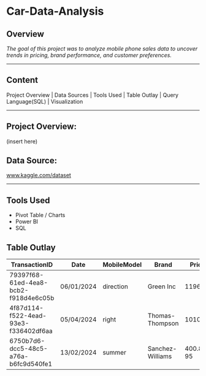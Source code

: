 # Car-Data-Analysis

## Overview
_The goal of this project was to analyze mobile phone sales data to uncover trends in pricing, brand performance, and customer preferences._

---
## Content
Project Overview | Data Sources | Tools Used | Table Outlay | Query Language(SQL) | Visualization

---
## Project Overview:
(insert here)

## Data Source:
www.kaggle.com/dataset

---
## Tools Used
+ Pivot Table / Charts
+ Power BI
+ SQL

## Table Outlay
TransactionID | Date | MobileModel | Brand | Price | UnitsSold | TotalRevenue | CustomerAge | CustomerGender | Location | PaymentMethod
|---|---|----|----|----|----|----|----|---|----|---|
|79397f68-61ed-4ea8-bcb2-f918d4e6c05b |06/01/2024 |direction |Green Inc |1196.95 |85 |28002.8 |32 |Female |Port Erik |Online|
|4f87d114-f522-4ead-93e3-f336402df6aa |05/04/2024 |right |Thomas-Thompson |1010.34 |64 |2378.82 |55 |Female |East |Linda |Credit Card|
|6750b7d6-dcc5-48c5-a76a-b6fc9d540fe1 |13/02/2024 |summer |Sanchez-Williams |400.8 95 |31322.56 |57 |Male |East |Angelicastad |Online|
